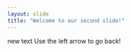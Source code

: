 ```yaml
---
layout: slide
title: "Welcome to our second slide!"
---
```

new text
Use the left arrow to go back!


